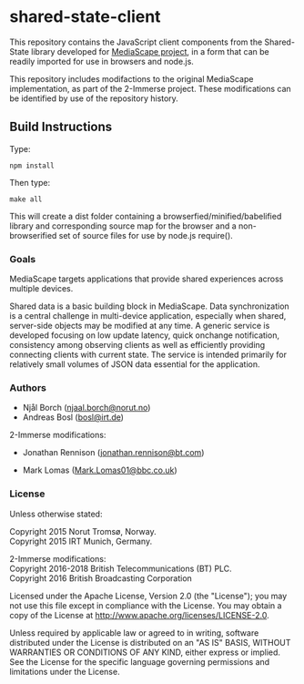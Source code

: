 shared-state-client
===================

This repository contains the JavaScript client components from the Shared-State library developed for [MediaScape project](http://mediascapeproject.eu/), in a form that can be readily imported for use in browsers and node.js.

This repository includes modifactions to the original MediaScape implementation, as part of the 2-Immerse project.
These modifications can be identified by use of the repository history.

Build Instructions
------------------

Type:

`npm install`

Then type:

`make all`

This will create a dist folder containing a browserfied/minified/babelified library and corresponding source map for the browser and a non-browserified set of source files for use by node.js require().

### Goals

MediaScape targets applications that provide shared experiences across multiple devices.

Shared data is a basic building block in MediaScape. Data synchronization is a central challenge in multi-device application, especially when shared, server-side objects may be modified at any time. A generic service is developed focusing on low update latency, quick onchange notification, consistency among observing clients as well as efficiently providing connecting clients with current state. The service is intended primarily for relatively small volumes of JSON data essential for the application. 

### Authors

- Njål Borch (njaal.borch@norut.no)
- Andreas Bosl (bosl@irt.de)

2-Immerse modifications:

- Jonathan Rennison (jonathan.rennison@bt.com)
* Mark Lomas (Mark.Lomas01@bbc.co.uk)

### License

Unless otherwise stated:

Copyright 2015 Norut Tromsø, Norway.  
Copyright 2015 IRT Munich, Germany.

2-Immerse modifications:  
Copyright 2016-2018 British Telecommunications (BT) PLC.  
Copyright 2016 British Broadcasting Corporation

Licensed under the Apache License, Version 2.0 (the "License"); you may not use this file except in compliance with the License. You may obtain a copy of the License at http://www.apache.org/licenses/LICENSE-2.0.

Unless required by applicable law or agreed to in writing, software distributed under the License is distributed on an "AS IS" BASIS, WITHOUT WARRANTIES OR CONDITIONS OF ANY KIND, either express or implied. See the License for the specific language governing permissions and limitations under the License.
